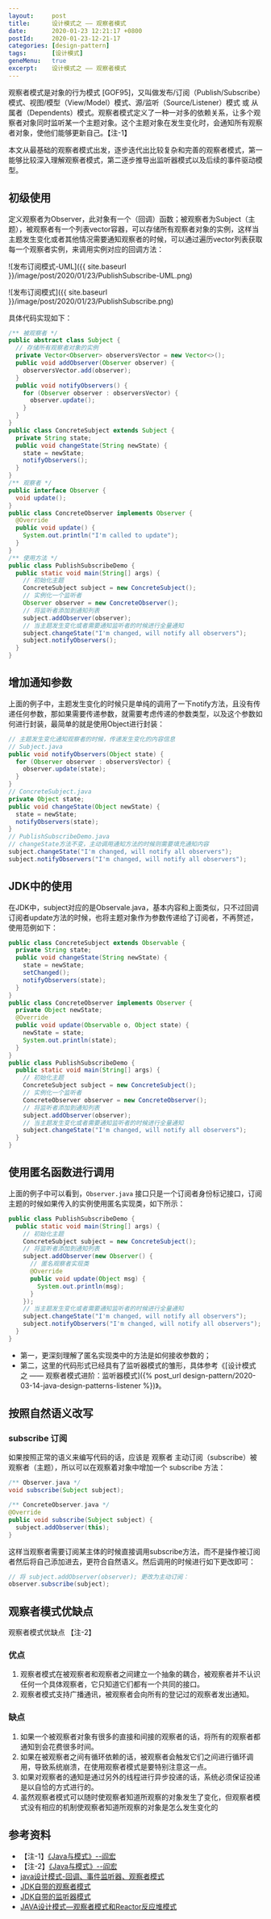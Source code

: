 ```yaml
---
layout:     post
title:      设计模式之 —— 观察者模式
date:       2020-01-23 12:21:17 +0800
postId:     2020-01-23-12-21-17
categories: [design-pattern]
tags:       [设计模式]
geneMenu:   true
excerpt:    设计模式之 —— 观察者模式
---
```


观察者模式是对象的行为模式 [GOF95]，又叫做发布/订阅（Publish/Subscribe）模式、视图/模型（View/Model）模式、源/监听（Source/Listener）模式 或 从属者（Dependents）模式。观察者模式定义了一种一对多的依赖关系，让多个观察者对象同时监听某一个主题对象。这个主题对象在发生变化时，会通知所有观察者对象，使他们能够更新自己。【注-1】

本文从最基础的观察者模式出发，逐步迭代出比较复杂和完善的观察者模式，第一能够比较深入理解观察者模式，第二逐步推导出监听器模式以及后续的事件驱动模型。

## 初级使用

定义观察者为Observer，此对象有一个（回调）函数；被观察者为Subject（主题），被观察者有一个列表vector容器，可以存储所有观察者对象的实例，这样当主题发生变化或者其他情况需要通知观察者的时候，可以通过遍历vector列表获取每一个观察者实例，来调用实例对应的回调方法：

![发布订阅模式-UML]({{ site.baseurl }}/image/post/2020/01/23/PublishSubscribe-UML.png)


![发布订阅模式]({{ site.baseurl }}/image/post/2020/01/23/PublishSubscribe.png)

具体代码实现如下：

```java
/** 被观察者 */
public abstract class Subject {
  // 存储所有观察者对象的实例
  private Vector<Observer> observersVector = new Vector<>();
  public void addObserver(Observer observer) {
    observersVector.add(observer);
  }
  public void notifyObservers() {
    for (Observer observer : observersVector) {
      observer.update();
    }
  }
}
public class ConcreteSubject extends Subject {
  private String state;
  public void changeState(String newState) {
    state = newState;
    notifyObservers();
  }
}
/** 观察者 */
public interface Observer {
  void update();
}
public class ConcreteObserver implements Observer {
  @Override
  public void update() {
    System.out.println("I'm called to update");
  }
}
/** 使用方法 */
public class PublishSubscribeDemo {
  public static void main(String[] args) {
    // 初始化主题
    ConcreteSubject subject = new ConcreteSubject();
    // 实例化一个监听者
    Observer observer = new ConcreteObserver();
    // 将监听者添加到通知列表
    subject.addObserver(observer);
    // 当主题发生变化或者需要通知监听者的时候进行全量通知
    subject.changeState("I'm changed, will notify all observers");
    subject.notifyObservers();
  }
}
```

## 增加通知参数

上面的例子中，主题发生变化的时候只是单纯的调用了一下notify方法，且没有传递任何参数，那如果需要传递参数，就需要考虑传递的参数类型，以及这个参数如何进行封装，最简单的就是使用Object进行封装：

```java
// 主题发生变化通知观察者的时候，传递发生变化的内容信息
// Subject.java
public void notifyObservers(Object state) {
  for (Observer observer : observersVector) {
    observer.update(state);
  }
}
// ConcreteSubject.java
private Object state;
public void changeState(Object newState) {
  state = newState;
  notifyObservers(state);
}
// PublishSubscribeDemo.java
// changeState方法不变，主动调用通知方法的时候则需要填充通知内容
subject.changeState("I'm changed, will notify all observers");
subject.notifyObservers("I'm changed, will notify all observers");
```

## JDK中的使用

在JDK中，subject对应的是Observale.java，基本内容和上面类似，只不过回调订阅者update方法的时候，也将主题对象作为参数传递给了订阅者，不再赘述，使用范例如下：

```java
public class ConcreteSubject extends Observable {
  private String state;
  public void changeState(String newState) {
    state = newState;
    setChanged();
    notifyObservers(state);
  }
}
public class ConcreteObserver implements Observer {
  private Object newState;
  @Override
  public void update(Observable o, Object state) {
    newState = state;
    System.out.println(state);
  }
}
public class PublishSubscribeDemo {
  public static void main(String[] args) {
    // 初始化主题
    ConcreteSubject subject = new ConcreteSubject();
    // 实例化一个监听者
    ConcreteObserver observer = new ConcreteObserver();
    // 将监听者添加到通知列表
    subject.addObserver(observer);
    // 当主题发生变化或者需要通知监听者的时候进行全量通知
    subject.changeState("I'm changed, will notify all observers");
  }
}
```

## 使用匿名函数进行调用

上面的例子中可以看到，`Observer.java` 接口只是一个订阅者身份标记接口，订阅主题的时候如果传入的实例使用匿名实现类，如下所示：

```java
public class PublishSubscribeDemo {
  public static void main(String[] args) {
    // 初始化主题
    ConcreteSubject subject = new ConcreteSubject();
    // 将监听者添加到通知列表
    subject.addObserver(new Observer() {
      // 匿名观察者实现类
      @Override
      public void update(Object msg) {
        System.out.println(msg);
      }
    });
    // 当主题发生变化或者需要通知监听者的时候进行全量通知
    subject.changeState("I'm changed, will notify all observers");
    subject.notifyObservers("I'm changed, will notify all observers");
  }
}
```

* 第一，更深刻理解了匿名实现类中的方法是如何接收参数的；
* 第二，这里的代码形式已经具有了监听器模式的雏形，具体参考《[设计模式之 —— 观察者模式进阶：监听器模式]({% post_url design-pattern/2020-03-14-java-design-patterns-listener %})》。

## 按照自然语义改写

### subscribe 订阅

如果按照正常的语义来编写代码的话，应该是 观察者 主动订阅（subscribe）被观察者（主题），所以可以在观察着对象中增加一个 subscribe 方法：

```java
/** Observer.java */
void subscribe(Subject subject);

/** ConcreteObserver.java */
@Override
public void subscribe(Subject subject) {
  subject.addObserver(this);
}
```
这样当观察者需要订阅某主体的时候直接调用subscribe方法，而不是操作被订阅者然后将自己添加进去，更符合自然语义。然后调用的时候进行如下更改即可：

```java
// 将 subject.addObserver(observer); 更改为主动订阅：
observer.subscribe(subject);
```

## 观察者模式优缺点 

观察者模式优缺点 【注-2】

### 优点
1. 观察者模式在被观察者和观察者之间建立一个抽象的耦合，被观察者并不认识任何一个具体观察者，它只知道它们都有一个共同的接口。
2. 观察者模式支持广播通讯，被观察者会向所有的登记过的观察者发出通知。

### 缺点
1. 如果一个被观察者对象有很多的直接和间接的观察者的话，将所有的观察者都通知到会花费很多时间。
2. 如果在被观察者之间有循环依赖的话，被观察者会触发它们之间进行循环调用，导致系统崩溃，在使用观察者模式是要特别注意这一点。
3. 如果对观察者的通知是通过另外的线程进行异步投递的话，系统必须保证投递是以自恰的方式进行的。
4. 虽然观察者模式可以随时使观察者知道所观察的对象发生了变化，但观察者模式没有相应的机制使观察者知道所观察的对象是怎么发生变化的

## 参考资料

* 【注-1】[《Java与模式》--阎宏](https://book.douban.com/subject/1214074/)
* 【注-2】[《Java与模式》--阎宏](https://book.douban.com/subject/1214074/)
* [java设计模式-回调、事件监听器、观察者模式](https://my.oschina.net/u/923324/blog/792857)
* [JDK自带的观察者模式](https://www.cnblogs.com/duanxz/archive/2013/01/09/2853139.html)
* [JDK自带的监听器模式](https://www.cnblogs.com/duanxz/archive/2013/01/11/2855979.html)
* [JAVA设计模式—观察者模式和Reactor反应堆模式](https://www.cnblogs.com/ssskkk/p/9703926.html)